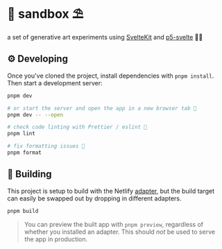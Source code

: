 # 🥪 sandbox ⛱

a set of generative art experiments using [SvelteKit](https://kit.svelte.dev/) and [p5-svelte](https://github.com/tonyketcham/p5-svelte) 🧙‍♂️


## ⚙️ Developing

Once you've cloned the project, install dependencies with `pnpm install`. Then start a development server:

```bash
pnpm dev

# or start the server and open the app in a new browser tab 🚀
pnpm dev -- --open

# check code linting with Prettier / eslint 👔
pnpm lint

# fix formatting issues 🔨
pnpm format
```

## 🦑 Building

This project is setup to build with the Netlify [adapter](https://kit.svelte.dev/docs#adapters), but the build target can easily be swapped out by dropping in different adapters.

```bash
pnpm build
```

> You can preview the built app with `pnpm preview`, regardless of whether you installed an adapter. This should _not_ be used to serve the app in production.
